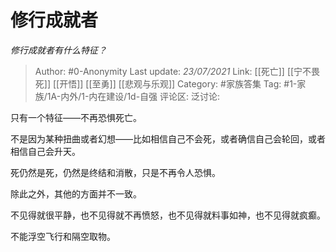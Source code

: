 # 修行成就者
*修行成就者有什么特征？*

> Author: #0-Anonymity
> Last update: *23/07/2021*
> Link: [[死亡]] [[宁不畏死]] [[开悟]] [[至勇]] [[悲观与乐观]]
> Category: #家族答集
> Tag: #1-家族/1A-内外/1-内在建设/1d-自强
> 评论区:
> 泛讨论:

只有一个特征——不再恐惧死亡。

不是因为某种扭曲或者幻想——比如相信自己不会死，或者确信自己会轮回，或者相信自己会升天。

死仍然是死，仍然是终结和消散，只是不再令人恐惧。

除此之外，其他的方面并不一致。

不见得就很平静，也不见得就不再愤怒，也不见得就料事如神，也不见得就疯癫。

不能浮空飞行和隔空取物。
